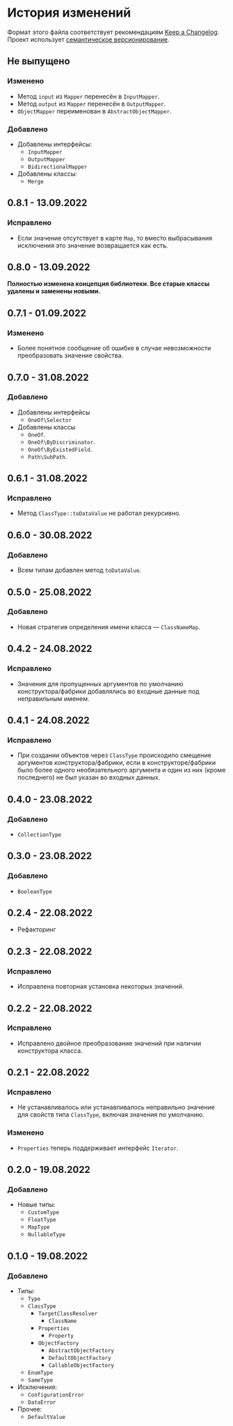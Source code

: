 # История изменений

Формат этого файла соответствует рекомендациям
[Keep a Changelog](https://keepachangelog.com/ru/1.0.0/). Проект использует
[семантическое версионирование](http://semver.org/spec/v2.0.0.html).

## Не выпущено

### Изменено

- Метод `input` из `Mapper` перенесён в `InputMapper`.
- Метод `output` из `Mapper` перенесён в `OutputMapper`.
- `ObjectMapper` переименован в `AbstractObjectMapper`.

### Добавлено

- Добавлены интерфейсы:
  - `InputMapper`
  - `OutputMapper`
  - `BidirectionalMapper`
- Добавлены классы:
  - `Merge`


## 0.8.1 - 13.09.2022

### Исправлено

- Если значение отсутствует в карте `Map`, то вместо выбрасывания исключения это значение
  возвращается как есть.


## 0.8.0 - 13.09.2022

**Полностью изменена концепция библиотеки. Все старые классы удалены и заменены новыми.**


## 0.7.1 - 01.09.2022

### Изменено

- Более понятное сообщение об ошибке в случае невозможности преобразовать значение свойства.


## 0.7.0 - 31.08.2022

### Добавлено

- Добавлены интерфейсы
  - `OneOf\Selector`
- Добавлены классы
  - `OneOf`.
  - `OneOf\ByDiscriminator`.
  - `OneOf\ByExistedField`.
  - `Path\SubPath`.


## 0.6.1 - 31.08.2022

### Исправлено

- Метод `ClassType::toDataValue` не работал рекурсивно.


## 0.6.0 - 30.08.2022

### Добавлено

- Всем типам добавлен метод `toDataValue`.


## 0.5.0 - 25.08.2022

### Добавлено

- Новая стратегия определения имени класса — `ClassNameMap`.


## 0.4.2 - 24.08.2022

### Исправлено

- Значения для пропущенных аргументов по умолчанию конструктора/фабрики добавлялись во входные
  данные под неправильным именем.


## 0.4.1 - 24.08.2022

### Исправлено

- При создании объектов через `ClassType` происходило смещение аргументов конструктора/фабрики, если
  в конструкторе/фабрики было более одного необязательного аргумента и один из них (кроме
  последнего) не был указан во входных данных.


## 0.4.0 - 23.08.2022

### Добавлено

- `CollectionType`


## 0.3.0 - 23.08.2022

### Добавлено

- `BooleanType`


## 0.2.4 - 22.08.2022

- Рефакторинг


## 0.2.3 - 22.08.2022

### Исправлено

- Исправлена повторная установка некоторых значений.


## 0.2.2 - 22.08.2022

### Исправлено

- Исправлено двойное преобразование значений при наличии конструктора класса.


## 0.2.1 - 22.08.2022

### Исправлено

- Не устанавливалось или устанавливалось неправильно значение для свойств типа `ClassType`, включая 
  значения по умолчанию.

### Изменено

- `Properties` теперь поддерживает интерфейс `Iterator`.


## 0.2.0 - 19.08.2022

### Добавлено

- Новые типы:
  - `CustomType` 
  - `FloatType`
  - `MapType`
  - `NullableType`


## 0.1.0 - 19.08.2022

### Добавлено

- Типы:
  - `Type`
  - `ClassType`
    - `TargetClassResolver`
      - `ClassName`
    - `Properties`
      - `Property`
    - `ObjectFactory`
      - `AbstractObjectFactory`
      - `DefaultObjectFactory`
      - `CallableObjectFactory`
  - `EnumType`
  - `SameType`
- Исключения:
  - `ConfigurationError`
  - `DataError`
- Прочее:
  - `DefaultValue`
